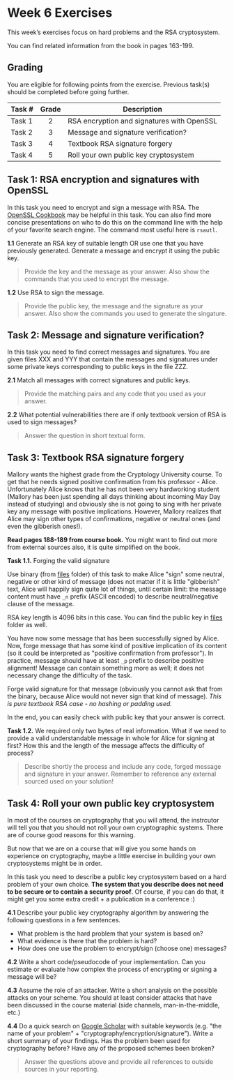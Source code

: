 
# Week 6 Exercises

This week’s exercises focus on hard problems and the RSA cryptosystem.

You can find related information from the book in pages 163-199. 

## Grading

You are eligible for following points from the exercise. Previous task(s) should be completed before going further.

Task #|Grade|Description|
-----|:---:|-----------|
Task 1 | 2 | RSA encryption and signatures with OpenSSL 
Task 2 | 3 | Message and signature verification?
Task 3 | 4 | Textbook RSA signature forgery
Task 4 | 5 | Roll your own public key cryptosystem

## Task 1: RSA encryption and signatures with OpenSSL ##

In this task you need to encrypt and sign a message with RSA. The [OpenSSL Cookbook](https://www.feistyduck.com/library/openssl-cookbook/online/ch-openssl.html) may be helpful in this task. You can also find more concise presentations  on who to do this on the command line with the help of your favorite search engine. The command most useful here is `rsautl`.

**1.1** Generate an RSA key of suitable length OR use one that you have previously generated. Generate a message and encrypt it using the public key.
> Provide the key and the message as your answer. Also show the commands that you used to encrypt the message.

**1.2** Use RSA to sign the message. 
> Provide the public key, the message and the signature as your answer. Also show the commands you used to generate the singature.

## Task 2: Message and signature verification? ##
In this task you need to find correct messages and signatures. You are given files XXX and YYY that contain the messages and signatures under some private keys corresponding to public keys in the file ZZZ.

**2.1** Match all messages with correct signatures and public keys.

>Provide the matching pairs and any code that you used as your answer.

**2.2** What potential vulnerabilities there are if only textbook version of RSA is used to sign messages?

>Answer the question in short textual form.

## Task 3: Textbook RSA signature forgery

Mallory wants the highest grade from the Cryptology University course. To get that he needs signed positive confirmation from his professor - Alice. Unfortunately Alice knows that he has not been very hardworking student (Mallory has been just spending all days thinking about incoming May Day instead of studying) and obviously she is not going to sing with her private key any message with positive implications. However, Mallory realizes that Alice may sign other types of confirmations, negative or neutral ones (and even the gibberish ones!).

**Read pages 188-189 from course book.** You might want to find out more from external sources also, it is quite simplified on the book.

**Task 1.1.** Forging the valid signature

Use  binary (from [files](files) folder) of this task to make Alice "sign" some neutral, negative or other kind of message (does not matter if it is little "gibberish" text, Alice will happily sign quite lot of things, until certain limit: the message content must have `_n` prefix (ASCII encoded) to describe neutral/negative clause of the message.

RSA key length is 4096 bits in this case. You can find the public key in [files](files) folder as well.

You have now some message that has been successfully signed by Alice. Now, forge message that has some kind of positive implication of its content (so it could be interpreted as "positive confirmation from professor"). In practice, message should have at least `_p` prefix to describe positive alignment! Message can contain something more as well; it does not necessary change the difficulty of the task.

 Forge valid signature for that message (obviously you cannot ask that from the binary, because Alice would not never sign that kind of message). *This is pure textbook RSA case - no hashing or padding used.*

In the end, you can easily check with public key that your answer is correct.

**Task 1.2.** We required only two bytes of real information. What if we need to provide a valid understandable message in whole for Alice for signing at first? How this and the length of the message affects the difficulty of process?

> Describe shortly the process and include any code, forged message and signature in your answer. Remember to reference any external sourced used on your solution!

## Task 4: Roll your own public key cryptosystem ##
In most of the courses on cryptography that you will attend, the instrcutor will tell you that you should not roll your own cryptographic systems. There are of course good reasons for this warning.

But now that we are on a course that will give you some hands on experience on cryptography, maybe a little exercise in building your own cryptosystems might be in order.

In this task you need to describe a public key cryptosystem based on a hard problem of your own choice. **The system that you describe does not need to be secure or to contain a security proof**. Of course, if you can do that, it might get you some extra credit + a publication in a conference :)

**4.1** Describe your public key cryptography algorithm by answering the following questions in a few sentences.
 * What problem is the hard problem that your system is based on?
 * What evidence is there that the problem is hard?
 * How does one use the problem to encrypt/sign (choose one) messages?

**4.2** Write a short code/pseudocode of your implementation. Can you estimate or evaluate how complex the process of encrypting or signing a message will be?

**4.3** Assume the role of an attacker. Write a short analysis on the possible attacks on your scheme. You should at least consider attacks that have been discussed in the course material (side channels, man-in-the-middle, etc.)

**4.4** Do a quick search on [Google Scholar](https://scholar.google.com/) with suitable keywords (e.g. "the name of your problem" + "cryptography/encryption/signature"). Write a short summary of your findings. Has the problem been used for cryptography before? Have any of the proposed schemes been broken?
 >Answer the questions above and provide all references to outside sources in your reporting.
